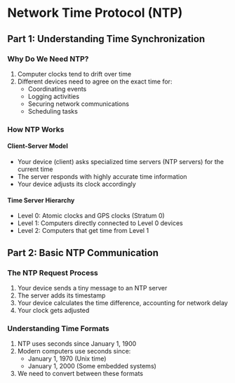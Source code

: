 # Network Time Protocol (NTP)

## Part 1: Understanding Time Synchronization

### Why Do We Need NTP?

1. Computer clocks tend to drift over time
2. Different devices need to agree on the exact time for:
   - Coordinating events
   - Logging activities
   - Securing network communications
   - Scheduling tasks

### How NTP Works

#### Client-Server Model
   - Your device (client) asks specialized time servers (NTP servers) for the current time
   - The server responds with highly accurate time information
   - Your device adjusts its clock accordingly

#### Time Server Hierarchy
   - Level 0: Atomic clocks and GPS clocks (Stratum 0)
   - Level 1: Computers directly connected to Level 0 devices
   - Level 2: Computers that get time from Level 1

## Part 2: Basic NTP Communication

### The NTP Request Process
1. Your device sends a tiny message to an NTP server
2. The server adds its timestamp
3. Your device calculates the time difference, accounting for network delay
4. Your clock gets adjusted

### Understanding Time Formats
1. NTP uses seconds since January 1, 1900
2. Modern computers use seconds since:
   - January 1, 1970 (Unix time)
   - January 1, 2000 (Some embedded systems)
3. We need to convert between these formats

